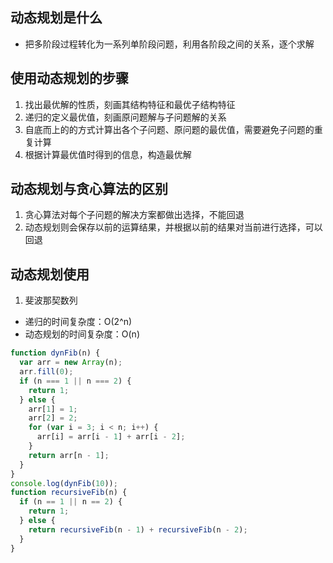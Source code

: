 ## 动态规划是什么

- 把多阶段过程转化为一系列单阶段问题，利用各阶段之间的关系，逐个求解

## 使用动态规划的步骤

1. 找出最优解的性质，刻画其结构特征和最优子结构特征
2. 递归的定义最优值，刻画原问题解与子问题解的关系
3. 自底而上的的方式计算出各个子问题、原问题的最优值，需要避免子问题的重复计算
4. 根据计算最优值时得到的信息，构造最优解

## 动态规划与贪心算法的区别

1. 贪心算法对每个子问题的解决方案都做出选择，不能回退
2. 动态规划则会保存以前的运算结果，并根据以前的结果对当前进行选择，可以回退

## 动态规划使用

1. 斐波那契数列

- 递归的时间复杂度：O(2^n)
- 动态规划的时间复杂度：O(n)

```js
function dynFib(n) {
  var arr = new Array(n);
  arr.fill(0);
  if (n === 1 || n === 2) {
    return 1;
  } else {
    arr[1] = 1;
    arr[2] = 2;
    for (var i = 3; i < n; i++) {
      arr[i] = arr[i - 1] + arr[i - 2];
    }
    return arr[n - 1];
  }
}
console.log(dynFib(10));
function recursiveFib(n) {
  if (n == 1 || n == 2) {
    return 1;
  } else {
    return recursiveFib(n - 1) + recursiveFib(n - 2);
  }
}
```
